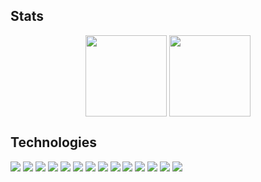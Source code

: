 ## Stats
<p align="center">
<img height="130em" src="https://github-readme-stats.vercel.app/api?username=shige-99&show_icons=true&count_private=true&hide_title=true&hide=issues&line_height=24&bg_color=22272E&text_color=909DAB&hide_border=true" align = "center"/>
<img height="130em" src="https://github-readme-stats.vercel.app/api/top-langs/?username=shige-99&layout=compact&hide_title=true&langs_count=6&bg_color=22272E&text_color=909DAB&hide_border=true" align = "center"/>
</p>

## Technologies
![](https://img.shields.io/static/v1?label=OS&message=MacOS&style=flat&logo=Apple&labelColor=22272E&color=316dca)
![](https://img.shields.io/static/v1?label=Editor&message=VSCode&style=flat&logo=visual-studio-code&labelColor=22272E&color=316dca)
![](https://img.shields.io/static/v1?label=Language&message=Javascript&style=flat&logo=javascript&labelColor=22272E&color=316dca)
![](https://img.shields.io/static/v1?label=Language&message=Typescript&style=flat&logo=typescript&labelColor=22272E&color=316dca)
![](https://img.shields.io/static/v1?label=Language&message=Python&style=flat&logo=python&labelColor=22272E&color=316dca)
![](https://img.shields.io/static/v1?label=Language&message=Java&style=flat&logo=java&labelColor=22272E&color=316dca)
![](https://img.shields.io/static/v1?label=Library&message=React&style=flat&logo=react&labelColor=22272E&color=316dca)
![](https://img.shields.io/static/v1?label=Library&message=Nodejs&style=flat&logo=node.js&labelColor=22272E&color=316dca)
![](https://img.shields.io/static/v1?label=Library&message=Next.js&style=flat&logo=next.js&labelColor=22272E&color=316dca)
![](https://img.shields.io/static/v1?label=Tool&message=Docker&style=flat&logo=docker&labelColor=22272E&color=316dca)
![](https://img.shields.io/static/v1?label=Tool&message=Slack&style=flat&logo=slack&labelColor=22272E&color=316dca)
![](https://img.shields.io/static/v1?label=Tool&message=Discord&style=flat&logo=discord&labelColor=22272E&color=316dca)
![](https://img.shields.io/static/v1?label=Tool&message=Figma&style=flat&logo=figma&labelColor=22272E&color=316dca)
![](https://img.shields.io/static/v1?label=Tool&message=Vercel&style=flat&logo=vercel&labelColor=22272E&color=316dca)

<!--
**yamatsum/yamatsum** is a ✨ _special_ ✨ repository because its `README.md` (this file) appears on your GitHub profile.

Here are some ideas to get you started:

- 🔭 I’m currently working on ...
- 🌱 I’m currently learning ...
- 👯 I’m looking to collaborate on ...
- 🤔 I’m looking for help with ...
- 💬 Ask me about ...
- 📫 How to reach me: ...
- 😄 Pronouns: ...
- ⚡ Fun fact: ...
-->
